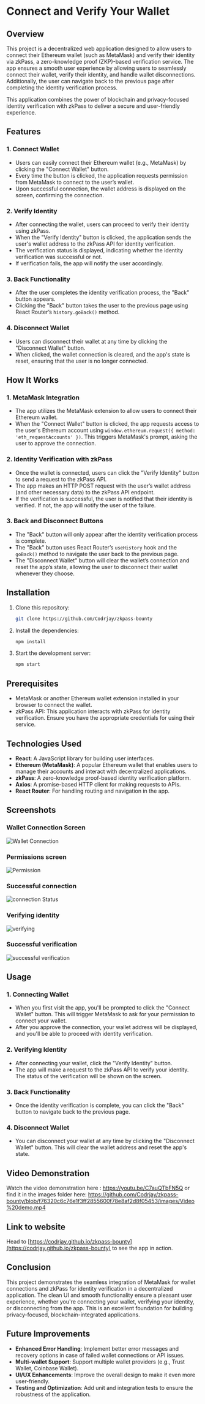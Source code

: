 
# Connect and Verify Your Wallet

## Overview
This project is a decentralized web application designed to allow users to connect their Ethereum wallet (such as MetaMask) and verify their identity via zkPass, a zero-knowledge proof (ZKP)-based verification service. The app ensures a smooth user experience by allowing users to seamlessly connect their wallet, verify their identity, and handle wallet disconnections. Additionally, the user can navigate back to the previous page after completing the identity verification process.

This application combines the power of blockchain and privacy-focused identity verification with zkPass to deliver a secure and user-friendly experience.

## Features
### 1. Connect Wallet
- Users can easily connect their Ethereum wallet (e.g., MetaMask) by clicking the "Connect Wallet" button.
- Every time the button is clicked, the application requests permission from MetaMask to connect to the user’s wallet.
- Upon successful connection, the wallet address is displayed on the screen, confirming the connection.

### 2. Verify Identity
- After connecting the wallet, users can proceed to verify their identity using zkPass.
- When the "Verify Identity" button is clicked, the application sends the user's wallet address to the zkPass API for identity verification.
- The verification status is displayed, indicating whether the identity verification was successful or not.
- If verification fails, the app will notify the user accordingly.

### 3. Back Functionality
- After the user completes the identity verification process, the "Back" button appears.
- Clicking the "Back" button takes the user to the previous page using React Router’s `history.goBack()` method.

### 4. Disconnect Wallet
- Users can disconnect their wallet at any time by clicking the "Disconnect Wallet" button.
- When clicked, the wallet connection is cleared, and the app's state is reset, ensuring that the user is no longer connected.

## How It Works
### 1. MetaMask Integration
- The app utilizes the MetaMask extension to allow users to connect their Ethereum wallet.
- When the "Connect Wallet" button is clicked, the app requests access to the user's Ethereum account using `window.ethereum.request({ method: 'eth_requestAccounts' })`. This triggers MetaMask's prompt, asking the user to approve the connection.

### 2. Identity Verification with zkPass
- Once the wallet is connected, users can click the "Verify Identity" button to send a request to the zkPass API.
- The app makes an HTTP POST request with the user’s wallet address (and other necessary data) to the zkPass API endpoint.
- If the verification is successful, the user is notified that their identity is verified. If not, the app will notify the user of the failure.

### 3. Back and Disconnect Buttons
- The "Back" button will only appear after the identity verification process is complete.
- The "Back" button uses React Router’s `useHistory` hook and the `goBack()` method to navigate the user back to the previous page.
- The "Disconnect Wallet" button will clear the wallet’s connection and reset the app’s state, allowing the user to disconnect their wallet whenever they choose.

## Installation
1. Clone this repository:

   ```bash
   git clone https://github.com/Codrjay/zkpass-bounty
   
   ```

2. Install the dependencies:

   ```bash
   npm install
   ```

3. Start the development server:

   ```bash
   npm start
   ```

## Prerequisites
- MetaMask or another Ethereum wallet extension installed in your browser to connect the wallet.
- zkPass API: This application interacts with zkPass for identity verification. Ensure you have the appropriate credentials for using their service.

## Technologies Used
- **React**: A JavaScript library for building user interfaces.
- **Ethereum (MetaMask)**: A popular Ethereum wallet that enables users to manage their accounts and interact with decentralized applications.
- **zkPass**: A zero-knowledge proof-based identity verification platform.
- **Axios**: A promise-based HTTP client for making requests to APIs.
- **React Router**: For handling routing and navigation in the app.

## Screenshots
### Wallet Connection Screen

![Wallet Connection](https://github.com/Codrjay/zkpass-bounty/blob/c4ba3490ddda6e94d8d15b146a91bc7cdfe3aaf1/images/homepage.png)

### Permissions screen
![Permission](https://github.com/Codrjay/zkpass-bounty/blob/c4ba3490ddda6e94d8d15b146a91bc7cdfe3aaf1/images/Permission.png)

### Successful connection
![connection Status](https://github.com/Codrjay/zkpass-bounty/blob/c4ba3490ddda6e94d8d15b146a91bc7cdfe3aaf1/images/Successfulconnection.png)

### Verifying identity
![verifying](https://github.com/Codrjay/zkpass-bounty/blob/c4ba3490ddda6e94d8d15b146a91bc7cdfe3aaf1/images/Verifyingdentity.png)

### Successful verification
![successful verification](https://github.com/Codrjay/zkpass-bounty/blob/c4ba3490ddda6e94d8d15b146a91bc7cdfe3aaf1/images/Identityverifiedsuccessfully.png)

## Usage
### 1. Connecting Wallet
- When you first visit the app, you'll be prompted to click the "Connect Wallet" button. This will trigger MetaMask to ask for your permission to connect your wallet.
- After you approve the connection, your wallet address will be displayed, and you'll be able to proceed with identity verification.

### 2. Verifying Identity
- After connecting your wallet, click the "Verify Identity" button.
- The app will make a request to the zkPass API to verify your identity. The status of the verification will be shown on the screen.

### 3. Back Functionality
- Once the identity verification is complete, you can click the "Back" button to navigate back to the previous page.

### 4. Disconnect Wallet
- You can disconnect your wallet at any time by clicking the "Disconnect Wallet" button. This will clear the wallet address and reset the app's state.

## Video Demonstration
Watch the video demonstration here : https://youtu.be/C7auQTbFN5Q or find it in the images folder here: https://github.com/Codrjay/zkpass-bounty/blob/f76320c6c76e1f3ff2855600f78e8af2d8f05453/images/Video%20demo.mp4

## Link to website
Head to [https://codrjay.github.io/zkpass-bounty](https://codrjay.github.io/zkpass-bounty) to see the app in action.

## Conclusion
This project demonstrates the seamless integration of MetaMask for wallet connections and zkPass for identity verification in a decentralized application. The clean UI and smooth functionality ensure a pleasant user experience, whether you're connecting your wallet, verifying your identity, or disconnecting from the app. This is an excellent foundation for building privacy-focused, blockchain-integrated applications.

## Future Improvements
- **Enhanced Error Handling**: Implement better error messages and recovery options in case of failed wallet connections or API issues.
- **Multi-wallet Support**: Support multiple wallet providers (e.g., Trust Wallet, Coinbase Wallet).
- **UI/UX Enhancements**: Improve the overall design to make it even more user-friendly.
- **Testing and Optimization**: Add unit and integration tests to ensure the robustness of the application.


